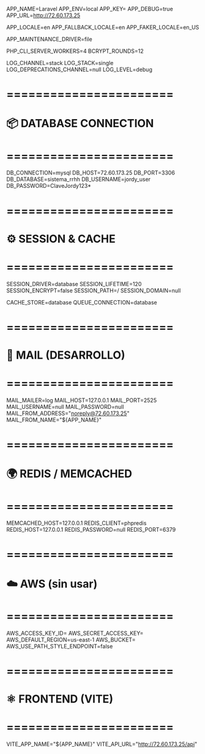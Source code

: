 APP_NAME=Laravel
APP_ENV=local
APP_KEY=
APP_DEBUG=true
APP_URL=http://72.60.173.25

APP_LOCALE=en
APP_FALLBACK_LOCALE=en
APP_FAKER_LOCALE=en_US

APP_MAINTENANCE_DRIVER=file

PHP_CLI_SERVER_WORKERS=4
BCRYPT_ROUNDS=12

LOG_CHANNEL=stack
LOG_STACK=single
LOG_DEPRECATIONS_CHANNEL=null
LOG_LEVEL=debug

# =======================
# 📦 DATABASE CONNECTION
# =======================
DB_CONNECTION=mysql
DB_HOST=72.60.173.25
DB_PORT=3306
DB_DATABASE=sistema_rrhh
DB_USERNAME=jordy_user
DB_PASSWORD=ClaveJordy123*

# =======================
# ⚙️ SESSION & CACHE
# =======================
SESSION_DRIVER=database
SESSION_LIFETIME=120
SESSION_ENCRYPT=false
SESSION_PATH=/
SESSION_DOMAIN=null

CACHE_STORE=database
QUEUE_CONNECTION=database

# =======================
# 📨 MAIL (DESARROLLO)
# =======================
MAIL_MAILER=log
MAIL_HOST=127.0.0.1
MAIL_PORT=2525
MAIL_USERNAME=null
MAIL_PASSWORD=null
MAIL_FROM_ADDRESS="noreply@72.60.173.25"
MAIL_FROM_NAME="${APP_NAME}"

# =======================
# 🌍 REDIS / MEMCACHED
# =======================
MEMCACHED_HOST=127.0.0.1
REDIS_CLIENT=phpredis
REDIS_HOST=127.0.0.1
REDIS_PASSWORD=null
REDIS_PORT=6379

# =======================
# ☁️ AWS (sin usar)
# =======================
AWS_ACCESS_KEY_ID=
AWS_SECRET_ACCESS_KEY=
AWS_DEFAULT_REGION=us-east-1
AWS_BUCKET=
AWS_USE_PATH_STYLE_ENDPOINT=false

# =======================
# ⚛️ FRONTEND (VITE)
# =======================
VITE_APP_NAME="${APP_NAME}"
VITE_API_URL="http://72.60.173.25/api"
